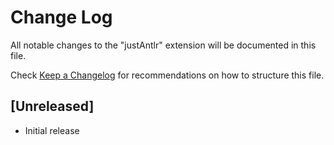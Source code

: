 # Change Log

All notable changes to the "justAntlr" extension will be documented in this file.

Check [Keep a Changelog](http://keepachangelog.com/) for recommendations on how to structure this file.

## [Unreleased]

- Initial release